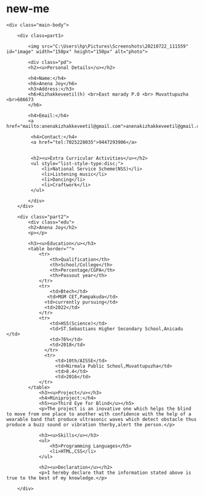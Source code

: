 # new-me
<html lang="en">
<head>
    <meta charset="UTF-8">
    <meta http-equiv="X-UA-Compatible" content="IE=edge">
    <meta name="viewport" content="width=device-width, initial-scale=1.0">
    <title>Document</title>
    <link rel="stylesheet" href="baaaa.css">
</head>
<bodystyle="background-color: rgb(75, 238, 238);">
   
    <div class="main-body">

        <div class=part1>

            <img src="C:\Users\hp\Pictures\Screenshots\20210722_111559" id="image" width="150px" height="150px" alt="photo">

            <div class="pd">
            <h2><u>Personal Details</u></h2>
            
            <h4>Name:</h4>
            <h6>Anena Joy</h6>
            <h3>Address:</h3>
            <h6>Kizhakkeveetil(h) <br>East marady P.O <br> Muvattupuzha <br>686673
            </h6>

            <h4>Email:</h4>
            <a href="mailto:anenakizhakkeveetil@gmail.com">anenakizhakkeveetil@gmail.com</a>
             
             <h4>Contact:</h4>
             <a href="tel:7025228035">9447293906</a>
            

             <h2><u>Extra Curricular Activities</u></h2>
             <ul style="list-style-type:disc;">
                 <li>National Service Scheme(NSS)</li>
                 <li>Listening music</li> 
                 <li>Dancing</li>
                 <li>Craftwork</li> 
             </ul>

            </div>
        </div>    
        
        <div class="part2">
            <div class="edu">
            <h2>Anena Joy</h2>
            <p></p>

            <h3><u>Education</u></h3>
            <table border="">
                <tr>
                    <th>Qualification</th>
                    <th>School/College</th>
                    <th>Percentage/CGPA</th>
                    <th>Passout year</th>
                </tr>
                <tr>
                    <td>Btech</td>
                   <td>MGM CET,Pampakuda</td>
                  <td>currently pursuing</td>
                  <td>2022</td>
                </tr>
                <tr>
                    <td>HSS(Science)</td>
                    <td>ST.Sebastians Higher Secondary School,Anicadu </td>
                    <td>76%</td>
                    <td>2018</td>
                  </tr>
                  <tr>
                      <td>10th/AISSE</td>
                      <td>Nirmala Public School,Muvattupuzha</td>
                      <td>8.4</td>
                      <td>2016</td>
                </tr>
            </table>
                <h3><u>Project</u></h3>
                <h4>Miniproject:</h4>
                <h5><u>Third Eye for Blind</u></h5>
                <p>The project is an inovative one which helps the blind to move from one place to another with confidence with the help of a wearable band that produce ultrasonic waves which detect obstacle thus produce a buzz sound or vibration therby,alert the person.</p>

                <h3><u>Skills</u></h3>
                <ul>
                    <h5>Programming Languages</h5>
                    <li>HTML,CSS</li>
                </ul>

                <h2><u>Declaration</u></h2>
                <p>I hereby declare that the information stated above is true to the best of my knowledge.</p>
          
        </div>
          
  
